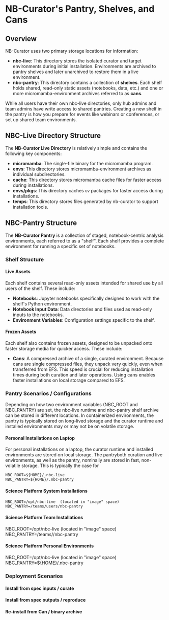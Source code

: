 # NB-Curator's Pantry, Shelves, and Cans

## Overview

NB-Curator uses two primary storage locations for information:

- **nbc-live**:  This directory stores the isolated curator and target environments during initial installation.  Environments are archived to pantry shelves and later unarchived to restore them in a live environment.
- **nbc-pantry**: This directory contains a collection of **shelves**. Each shelf holds shared, read-only static assets (notebooks, data, etc.) and one or more micromamba-environment archives referred to as **cans**.

While all users have their own nbc-live directories, only hub admins and team admins have write access to shared pantries. Creating a new shelf in the pantry is how you prepare for events like webinars or conferences, or set up shared team environments.

## NBC-Live Directory Structure

The **NB-Curator Live Directory** is relatively simple and contains the following key components:

- **micromamba**: The single-file binary for the micromamba program.
- **envs**:  This directory stores micromamba-environment archives as individual subdirectories.
- **cache**:  This directory stores micromamba cache files for faster access during installations.
- **envs/pkgs**: This directory caches `uv` packages for faster access during installations.
- **temps**: This directory stores files generated by nb-curator to support installation tools.

## NBC-Pantry Structure

The **NB-Curator Pantry** is a collection of staged, notebook-centric analysis environments, each referred to as a "shelf".  Each shelf provides a complete environment for running a specific set of notebooks.

### Shelf Structure

#### Live Assets

Each shelf contains several read-only assets intended for shared use by all users of the shelf. These include:

- **Notebooks**: Jupyter notebooks specifically designed to work with the shelf's Python environment.
- **Notebook Input Data**: Data directories and files used as read-only inputs to the notebooks.
- **Environment Variables**: Configuration settings specific to the shelf.

#### Frozen Assets

Each shelf also contains frozen assets, designed to be unpacked onto faster storage media for quicker access. These include:

- **Cans**: A compressed archive of a single, curated environment.  Because cans are single compressed files, they unpack very quickly, even when transferred from EFS.  This speed is crucial for reducing installation times during both curation and later operations. Using cans enables faster installations on local storage compared to EFS.

### Pantry Scenarios / Configurations

Depending on how two environment variables (NBC_ROOT and NBC_PANTRY) are set, the nbc-live runtime and nbc-pantry
shelf archive can be stored in different locations. In containerized environments, the pantry
is typically stored on long-lived storage and the curator runtime and installed environments may
or may not be on volatile storage.

#### Personal Installations on Laptop

For personal installations on a laptop, the curator runtime and installed environments are stored on local storage. 
The pantryboth curation and live environments,  as well as the pantry, nominally are stored in fast,
non-volatile storage. This is typically the case for

```/bin/bash
NBC_ROOT=${HOME}/.nbc-live
NBC_PANTRY=${HOME}/.nbc-pantry
```

#### Science Platform System Installations

```/bin/bash
NBC_ROOT=/opt/nbc-live  (located in "image" space)
NBC_PANTRY=/teams/users/nbc-pantry
```

#### Science Platform Team Installations

NBC_ROOT=/opt/nbc-live  (located in "image" space)
NBC_PANTRY=/teams/<your-team>/nbc-pantry

#### Science Platform Personal Environments

NBC_ROOT=/opt/nbc-live  (located in "image" space)
NBC_PANTRY=${HOME}/.nbc-pantry


### Deployment Scenarios

#### Install from spec inputs / curate

#### Install from spec outputs / reproduce

#### Re-install from Can / binary archive